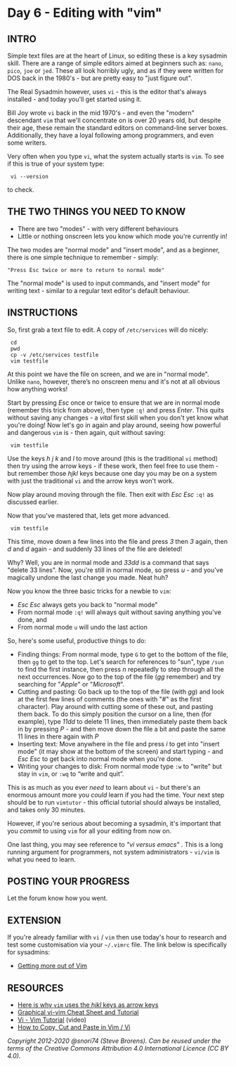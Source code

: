 # Day 6 - Editing with "vim"

## INTRO

Simple text files are at the heart of Linux, so editing these is a key sysadmin skill. There are a range of simple editors aimed at beginners such as: `nano`, `pico`, `joe` or `jed`. These all look horribly ugly, and as if they were written for DOS back in the 1980's - but are pretty easy to "just figure out".

The Real Sysadmin however, uses `vi`  - this is the editor that's always installed - and today you'll get started using it.

Bill Joy wrote `vi` back in the mid 1970's - and even the "modern" descendant `vim` that we'll concentrate on is over 20 years old, but despite their age, these remain the standard editors on command-line server boxes. Additionally, they have a loyal following among programmers, and even some writers.

Very often when you type `vi`, what the system actually starts is `vim`. To see if this is true of your system type:

     vi --version

to check.

## THE TWO THINGS YOU NEED TO KNOW

* There are two "modes" - with very different behaviours
* Little or nothing onscreen lets you know which mode you're currently in!

The two modes are "normal mode" and "insert mode", and as a beginner, there is one simple technique to remember - simply:

`"Press Esc twice or more to return to normal mode"`

The "normal mode" is used to input commands, and "insert mode" for writing text - similar to a regular text editor's default behaviour.

## INSTRUCTIONS

So, first grab a text file to edit. A copy of `/etc/services` will do nicely:

     cd   
     pwd
     cp -v /etc/services testfile   
     vim testfile

At this point we have the file on screen, and we are in "normal mode". Unlike `nano`, however, there’s no onscreen menu and it's not at all obvious how anything works!

Start by pressing _Esc_ once or twice to ensure that we are in normal mode (remember this trick from above), then type `:q!` and press _Enter_. This quits without saving any changes - a _vital_ first skill when you don't yet know what you're doing!
Now let's go in again and play around, seeing how powerful and dangerous `vim` is - then again, quit without saving:

     vim testfile

Use the keys _h_ _j_ _k_ and _l_ to move around (this is the traditional `vi` method) then try using the arrow keys - if these work, then feel free to use them - but remember those _hjkl_ keys because one day you may be on a system with just the traditional `vi` and the arrow keys won't work.

Now play around moving through the file. Then exit with _Esc_  _Esc_  `:q!` as discussed earlier.

Now that you've mastered that, lets get more advanced.

     vim testfile

This time, move down a few lines into the file and press _3_ then _3_ again, then _d_ and _d_ again - and suddenly 33 lines of the file are deleted! 

Why? Well, you are in normal mode and _33dd_ is a command that says "delete 33 lines". Now, you're still in normal mode, so press _u_ - and you've magically undone the last change you made. Neat huh?

Now you know the three basic tricks for a newbie to `vim`:

* _Esc_ _Esc_ always gets you back to "normal mode"
* From normal mode  `:q!` will always quit without saving anything you've done, and
* From normal mode `u` will undo the last action

So, here's some useful, productive things to do:

* Finding things: From normal mode, type `G` to get to the bottom of the file, then `gg` to get to the top. Let's search for references to "sun", type `/sun` to find the first instance, then press _n_ repeatedly to step through all the next occurrences. Now go to the top of the file (_gg_ remember) and try searching for "_Apple_" or "_Microsoft_".
* Cutting and pasting: Go back up to the top of the file (with _gg_) and look at the first few lines of comments (the ones with "#" as the first character).  Play around with cutting some of these out, and pasting them back. To do this simply position the cursor on a line, then (for example),  type _11dd_ to delete 11 lines, then immediately paste them back in by pressing _P_ - and then move down the file a bit and paste the same 11 lines in there again with _P_
* Inserting text: Move anywhere in the file and press _i_ to get into "insert mode" (it may show at the bottom of the screen) and start typing - and _Esc_ _Esc_ to get back into normal mode when you're done.
* Writing your changes to disk: From normal mode type `:w` to "write" but stay in `vim`, or `:wq` to “write and quit”. 

This is as much as you ever _need_ to learn about `vi` - but there's an enormous amount more you _could_ learn if you had the time. Your next step should be to run `vimtutor` - this official tutorial should always be installed, and takes only 30 minutes.

However, if you're serious about becoming a sysadmin, it's important that you _commit_ to using `vim` for all your editing from now on.

One last thing, you may see reference to _"vi versus emacs"_ . This is a long running argument for programmers, not system administrators - `vi/vim`  is what you need to learn.

## POSTING YOUR PROGRESS

Let the forum know how you went.

## EXTENSION
If you're already familiar with `vi` / `vim` then use today's hour to research and test some customisation via your `~/.vimrc` file. The link below is specifically for sysadmins:

* [Getting more out of Vim](https://www.linux.com/news/sysadmin-sysadmin-getting-more-out-vim)

## RESOURCES

* [Here is why `vim` uses the _hjkl_ keys as arrow keys](http://www.catonmat.net/blog/why-vim-uses-hjkl-as-arrow-keys/)
* [Graphical vi-vim Cheat Sheet and Tutorial](http://www.viemu.com/a_vi_vim_graphical_cheat_sheet_tutorial.html)
* [Vi - Vim Tutorial](http://www.youtube.com/watch?v=71YTkxUNwmg) (video)
* [How to Copy, Cut and Paste in Vim / Vi](https://linuxize.com/post/how-to-copy-cut-paste-in-vim/)

*Copyright 2012-2020 @snori74 (Steve Brorens). Can be reused under the terms of the Creative Commons Attribution 4.0 International Licence (CC BY 4.0).*
